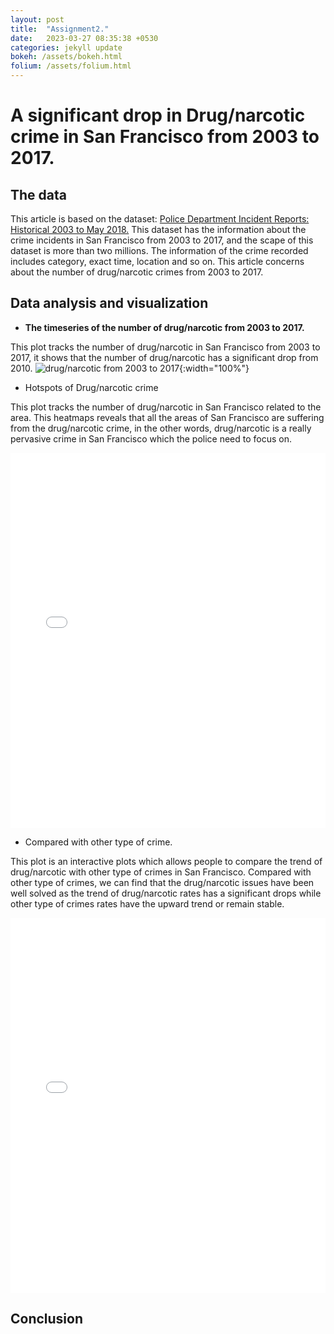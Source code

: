 ```yaml
---
layout: post
title:  "Assignment2."
date:   2023-03-27 08:35:38 +0530
categories: jekyll update
bokeh: /assets/bokeh.html
folium: /assets/folium.html
---
```


<h1> A significant drop in Drug/narcotic crime in San Francisco from 2003 to 2017.</h1>

<h2> The data </h2>

This article is based on the dataset: <a href="https://data.sfgov.org/Public-Safety/Police-Department-Incident-Reports-Historical-2003/tmnf-yvry">Police Department Incident Reports: Historical 2003 to May 2018.</a>
This dataset has the information about the crime incidents in San Francisco from 2003 to 2017, and the scape of this dataset is more than two millions.
The information of the crime recorded includes category, exact time, location and so on. This article concerns about
the number of drug/narcotic crimes from 2003 to 2017. 

<h2> Data analysis and visualization</h2>

* <b>The timeseries of the number of drug/narcotic from 2003 to 2017.</b>

This plot tracks the number of drug/narcotic in San Francisco from 2003 to 2017, it shows that the number 
of drug/narcotic has a significant drop from 2010.
![drug/narcotic from 2003 to 2017]({{site.baseurl}}/images/DRUG1.png){:width="100%"}

* Hotspots of Drug/narcotic crime

This plot tracks the number of drug/narcotic in San Francisco related to the area. This heatmaps reveals that
all the areas of San Francisco are suffering from the drug/narcotic crime, in the other words, drug/narcotic is 
a really pervasive crime in San Francisco which the police need to focus on. 

<iframe src="{{page.folium}}" width="100%" height="600px" frameborder="0">
    Sorry, your browser doesn't support iframes.
</iframe>

* Compared with other type of crime.

This plot is an interactive plots which allows people to compare the trend of drug/narcotic with other type of crimes in San Francisco.
Compared with other type of crimes, we can find that the drug/narcotic issues have been well solved as the trend of
drug/narcotic rates has a significant drops while other type of crimes rates have the upward trend or remain stable.


<iframe src="{{page.bokeh}}" width="100%" height="600px" frameborder="0">
    Sorry, your browser doesn't support iframes.
</iframe>

<h2> Conclusion </h2>


